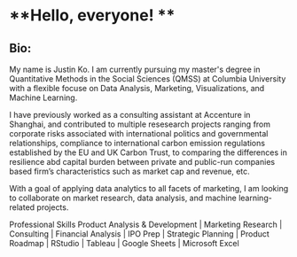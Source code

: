 # **Hello, everyone! **

## **Bio:**

My name is Justin Ko. I am currently pursuing my master's degree in Quantitative Methods in the Social Sciences (QMSS) at Columbia University with a flexible focuse on Data Analysis, Marketing, Visualizations, and Machine Learning.

I have previously worked as a consulting assistant at Accenture in Shanghai, and contributed to multiple resesearch projects ranging from corporate risks associated with international politics and governmental relationships, compliance to international carbon emission regulations established by the EU and UK Carbon Trust, to comparing the differences in resilience abd capital burden between private and public-run companies based firm’s characteristics such as market cap and revenue, etc. 

With a goal of applying data analytics to all facets of marketing, I am looking to collaborate on market research, data analysis, and machine learning-related projects.

Professional Skills
Product Analysis & Development | Marketing Research | Consulting | Financial Analysis | IPO Prep | Strategic Planning | Product Roadmap | RStudio | Tableau | Google Sheets | Microsoft Excel
